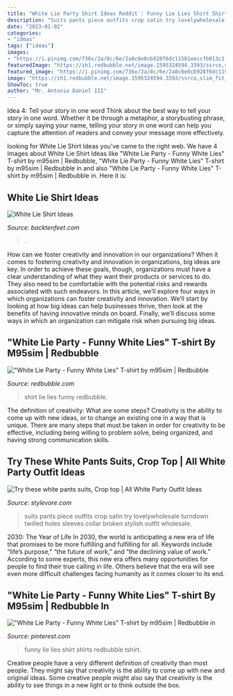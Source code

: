 ```yaml
---
title: "White Lie Party Shirt Ideas Reddit : Funny Lie Lies Shirt Shirts Redbubble Tshirt"
description: "Suits pants piece outfits crop satin try lovelywholesale turndown twilled holes sleeves collar broken stylish outfit wholesale"
date: "2023-01-02"
categories:
- "ideas"
tags: ["ideas"]
images:
- "https://i.pinimg.com/736x/2a/8c/6e/2a8c6e0cb928f6dc11581eeccfb013c1.jpg"
featuredImage: "https://ih1.redbubble.net/image.1595324594.3393/ssrco,slim_fit_t_shirt,mens,fafafa:ca443f4786,front,square_product,600x600.jpg"
featured_image: "https://i.pinimg.com/736x/2a/8c/6e/2a8c6e0cb928f6dc11581eeccfb013c1.jpg"
image: "https://ih1.redbubble.net/image.1595324594.3393/ssrco,slim_fit_t_shirt,mens,fafafa:ca443f4786,front,square_product,600x600.jpg"
ShowToc: true
author: "Mr. Antonio Daniel III"
---
```



Idea 4: Tell your story in one word
Think about the best way to tell your story in one word. Whether it be through a metaphor, a storybusting phrase, or simply saying your name, telling your story in one word can help you capture the attention of readers and convey your message more effectively.

	

		
looking for White Lie Shirt Ideas you've came to the right web. We have 4 Images about White Lie Shirt Ideas like &quot;White Lie Party - Funny White Lies&quot; T-shirt by m95sim | Redbubble, &quot;White Lie Party - Funny White Lies&quot; T-shirt by m95sim | Redbubble in and also &quot;White Lie Party - Funny White Lies&quot; T-shirt by m95sim | Redbubble in. Here it is:
		
    
## White Lie Shirt Ideas

<img loading=lazy src="https://i.pinimg.com/originals/4a/63/aa/4a63aa57b6dd8d38abb0b7e11d9daded.png" onerror="this.onerror=null;this.src='https://tse3.mm.bing.net/th?id=OIP.yFGNUmQH2h1sDsSD5rc8dwHaHa&amp;pid=15.1';" alt="White Lie Shirt Ideas">

_Source: backtenfeet.com_

>. 

	

How can we foster creativity and innovation in our organizations?
When it comes to fostering creativity and innovation in organizations, big ideas are key. In order to achieve these goals, though, organizations must have a clear understanding of what they want their products or services to do. They also need to be comfortable with the potential risks and rewards associated with such endeavors.
In this article, we’ll explore four ways in which organizations can foster creativity and innovation. We’ll start by looking at how big ideas can help businesses thrive, then look at the benefits of having innovative minds on board. Finally, we’ll discuss some ways in which an organization can mitigate risk when pursuing big ideas.

    
## &quot;White Lie Party - Funny White Lies&quot; T-shirt By M95sim | Redbubble

<img loading=lazy src="https://ih1.redbubble.net/image.1595324594.3393/ssrco,slim_fit_t_shirt,mens,fafafa:ca443f4786,front,square_product,600x600.jpg" onerror="this.onerror=null;this.src='https://tse2.mm.bing.net/th?id=OIP.mlO7i4bxfH1WNFea2IUUDAHaHa&amp;pid=15.1';" alt="&quot;White Lie Party - Funny White Lies&quot; T-shirt by m95sim | Redbubble">

_Source: redbubble.com_

>shirt lie lies funny redbubble. 

	

The definition of creativity: What are some steps?
Creativity is the ability to come up with new ideas, or to change an existing one in a way that is unique. There are many steps that must be taken in order for creativity to be effective, including being willing to problem solve, being organized, and having strong communication skills.

    
## Try These White Pants Suits, Crop Top | All White Party Outfit Ideas

<img loading=lazy src="https://www.stylevore.com/wp-content/uploads/2019/12/5e283932a9ca9d2f7da7f59cc1b98e99.jpg" onerror="this.onerror=null;this.src='https://tse2.mm.bing.net/th?id=OIP.CCPKWXQo7nKYi17gcfpoDQAAAA&amp;pid=15.1';" alt="Try these white pants suits, Crop top | All White Party Outfit Ideas">

_Source: stylevore.com_

>suits pants piece outfits crop satin try lovelywholesale turndown twilled holes sleeves collar broken stylish outfit wholesale. 

	

2030: The Year of Life
In 2030, the world is anticipating a new era of life that promises to be more fulfilling and fulfilling for all. Keywords include “life’s purpose,” “the future of work,” and “the declining value of work.” According to some experts, this new era offers many opportunities for people to find their true calling in life. Others believe that the era will see even more difficult challenges facing humanity as it comes closer to its end.

    
## &quot;White Lie Party - Funny White Lies&quot; T-shirt By M95sim | Redbubble In

<img loading=lazy src="https://i.pinimg.com/736x/2a/8c/6e/2a8c6e0cb928f6dc11581eeccfb013c1.jpg" onerror="this.onerror=null;this.src='https://tse1.mm.bing.net/th?id=OIP.9_Vo4V28q2Lg0RdhCqBnuQHaJ3&amp;pid=15.1';" alt="&quot;White Lie Party - Funny White Lies&quot; T-shirt by m95sim | Redbubble in">

_Source: pinterest.com_

>funny lie lies shirt shirts redbubble tshirt. 

	

Creative people have a very different definition of creativity than most people. They might say that creativity is the ability to come up with new and original ideas. Some creative people might also say that creativity is the ability to see things in a new light or to think outside the box.

